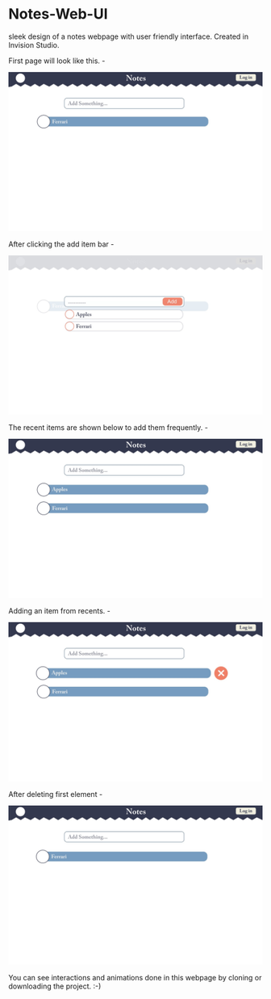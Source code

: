 # Notes-Web-UI
sleek design of a notes webpage with user friendly interface. Created in Invision Studio.

First page will look like this. - 

![First page will look like this.](https://github.com/VishalGhai/Notes-Web-UI/blob/master/1.jpg)

After clicking the add item bar - 

![After clicking the add item bar -](https://github.com/VishalGhai/Notes-Web-UI/blob/master/2.jpg)

The recent items are shown below to add them frequently. - 

![The recent items are shown below to add them frequently. - ](https://github.com/VishalGhai/Notes-Web-UI/blob/master/3.jpg)

Adding an item from recents. - 

![Adding an item from recents.](https://github.com/VishalGhai/Notes-Web-UI/blob/master/4.jpg)

After deleting first element - 

![After deleting first element -](https://github.com/VishalGhai/Notes-Web-UI/blob/master/5.jpg)


You can see interactions and animations done in this webpage by cloning or downloading the project. :-)
